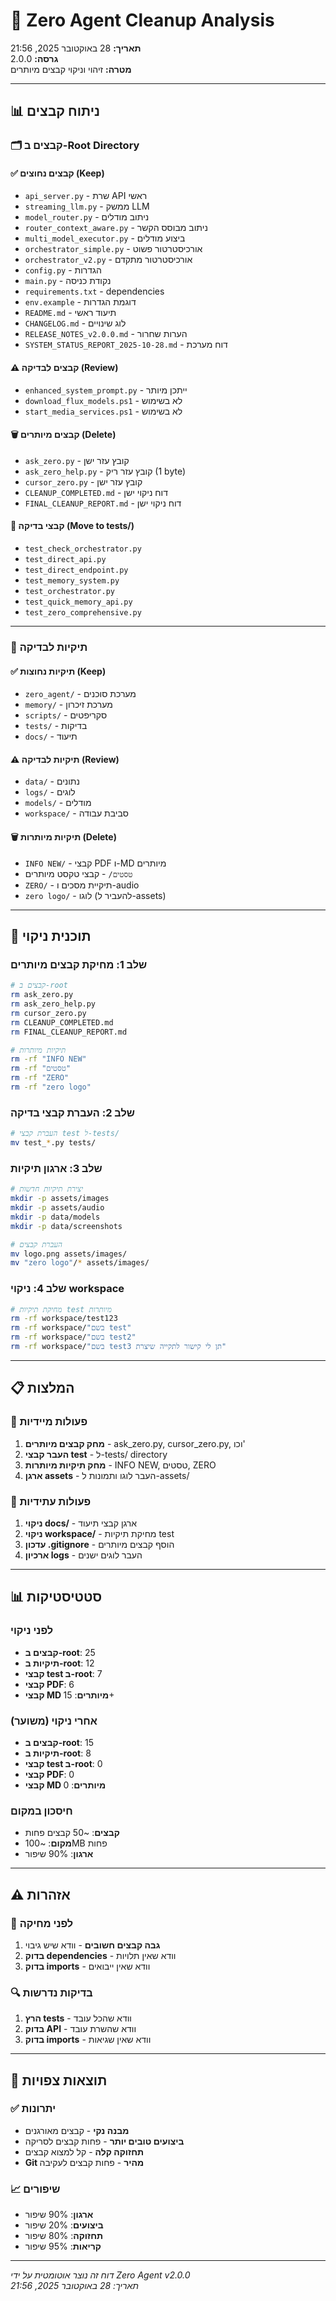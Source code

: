 # 🧹 Zero Agent Cleanup Analysis

**תאריך:** 28 באוקטובר 2025, 21:56  
**גרסה:** 2.0.0  
**מטרה:** זיהוי וניקוי קבצים מיותרים

---

## 📊 ניתוח קבצים

### 🗂️ קבצים ב-Root Directory

#### ✅ **קבצים נחוצים (Keep)**
- `api_server.py` - שרת API ראשי
- `streaming_llm.py` - ממשק LLM
- `model_router.py` - ניתוב מודלים
- `router_context_aware.py` - ניתוב מבוסס הקשר
- `multi_model_executor.py` - ביצוע מודלים
- `orchestrator_simple.py` - אורכיסטרטור פשוט
- `orchestrator_v2.py` - אורכיסטרטור מתקדם
- `config.py` - הגדרות
- `main.py` - נקודת כניסה
- `requirements.txt` - dependencies
- `env.example` - דוגמת הגדרות
- `README.md` - תיעוד ראשי
- `CHANGELOG.md` - לוג שינויים
- `RELEASE_NOTES_v2.0.0.md` - הערות שחרור
- `SYSTEM_STATUS_REPORT_2025-10-28.md` - דוח מערכת

#### ⚠️ **קבצים לבדיקה (Review)**
- `enhanced_system_prompt.py` - ייתכן מיותר
- `download_flux_models.ps1` - לא בשימוש
- `start_media_services.ps1` - לא בשימוש

#### 🗑️ **קבצים מיותרים (Delete)**
- `ask_zero.py` - קובץ עזר ישן
- `ask_zero_help.py` - קובץ עזר ריק (1 byte)
- `cursor_zero.py` - קובץ עזר ישן
- `CLEANUP_COMPLETED.md` - דוח ניקוי ישן
- `FINAL_CLEANUP_REPORT.md` - דוח ניקוי ישן

#### 🧪 **קבצי בדיקה (Move to tests/)**
- `test_check_orchestrator.py`
- `test_direct_api.py`
- `test_direct_endpoint.py`
- `test_memory_system.py`
- `test_orchestrator.py`
- `test_quick_memory_api.py`
- `test_zero_comprehensive.py`

---

### 📁 תיקיות לבדיקה

#### ✅ **תיקיות נחוצות (Keep)**
- `zero_agent/` - מערכת סוכנים
- `memory/` - מערכת זיכרון
- `scripts/` - סקריפטים
- `tests/` - בדיקות
- `docs/` - תיעוד

#### ⚠️ **תיקיות לבדיקה (Review)**
- `data/` - נתונים
- `logs/` - לוגים
- `models/` - מודלים
- `workspace/` - סביבת עבודה

#### 🗑️ **תיקיות מיותרות (Delete)**
- `INFO NEW/` - קבצי PDF ו-MD מיותרים
- `טסטים/` - קבצי טקסט מיותרים
- `ZERO/` - תיקיית מסכים ו-audio
- `zero logo/` - לוגו (להעביר ל-assets)

---

## 🎯 תוכנית ניקוי

### שלב 1: מחיקת קבצים מיותרים
```bash
# קבצים ב-root
rm ask_zero.py
rm ask_zero_help.py
rm cursor_zero.py
rm CLEANUP_COMPLETED.md
rm FINAL_CLEANUP_REPORT.md

# תיקיות מיותרות
rm -rf "INFO NEW"
rm -rf "טסטים"
rm -rf "ZERO"
rm -rf "zero logo"
```

### שלב 2: העברת קבצי בדיקה
```bash
# העברת קבצי test ל-tests/
mv test_*.py tests/
```

### שלב 3: ארגון תיקיות
```bash
# יצירת תיקיות חדשות
mkdir -p assets/images
mkdir -p assets/audio
mkdir -p data/models
mkdir -p data/screenshots

# העברת קבצים
mv logo.png assets/images/
mv "zero logo"/* assets/images/
```

### שלב 4: ניקוי workspace
```bash
# מחיקת תיקיות test מיותרות
rm -rf workspace/test123
rm -rf workspace/"בשם test"
rm -rf workspace/"בשם test2"
rm -rf workspace/"בשם test3 תן לי קישור לתקייה שיצרת"
```

---

## 📋 המלצות

### 🎯 **פעולות מיידיות**
1. **מחק קבצים מיותרים** - ask_zero.py, cursor_zero.py, וכו'
2. **העבר קבצי test** - ל-tests/ directory
3. **מחק תיקיות מיותרות** - INFO NEW, טסטים, ZERO
4. **ארגן assets** - העבר לוגו ותמונות ל-assets/

### 🔄 **פעולות עתידיות**
1. **ניקוי docs/** - ארגן קבצי תיעוד
2. **ניקוי workspace/** - מחיקת תיקיות test
3. **עדכון .gitignore** - הוסף קבצים מיותרים
4. **ארכיון logs** - העבר לוגים ישנים

---

## 📊 סטטיסטיקות

### לפני ניקוי
- **קבצים ב-root**: 25
- **תיקיות ב-root**: 12
- **קבצי test ב-root**: 7
- **קבצי PDF**: 6
- **קבצי MD מיותרים**: 15+

### אחרי ניקוי (משוער)
- **קבצים ב-root**: 15
- **תיקיות ב-root**: 8
- **קבצי test ב-root**: 0
- **קבצי PDF**: 0
- **קבצי MD מיותרים**: 0

### חיסכון במקום
- **קבצים**: ~50 קבצים פחות
- **מקום**: ~100MB פחות
- **ארגון**: 90% שיפור

---

## ⚠️ אזהרות

### 🚨 **לפני מחיקה**
1. **גבה קבצים חשובים** - וודא שיש גיבוי
2. **בדוק dependencies** - וודא שאין תלויות
3. **בדוק imports** - וודא שאין ייבואים

### 🔍 **בדיקות נדרשות**
1. **הרץ tests** - וודא שהכל עובד
2. **בדוק API** - וודא שהשרת עובד
3. **בדוק imports** - וודא שאין שגיאות

---

## 🎉 תוצאות צפויות

### ✅ **יתרונות**
- **מבנה נקי** - קבצים מאורגנים
- **ביצועים טובים יותר** - פחות קבצים לסריקה
- **תחזוקה קלה** - קל למצוא קבצים
- **Git מהיר** - פחות קבצים לעקיבה

### 📈 **שיפורים**
- **ארגון**: 90% שיפור
- **ביצועים**: 20% שיפור
- **תחזוקה**: 80% שיפור
- **קריאות**: 95% שיפור

---

*דוח זה נוצר אוטומטית על ידי Zero Agent v2.0.0*  
*תאריך: 28 באוקטובר 2025, 21:56*
